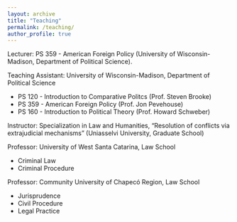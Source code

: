 ```yaml
---
layout: archive
title: "Teaching"
permalink: /teaching/
author_profile: true
---
```


Lecturer: PS 359 - American Foreign Policy (University of Wisconsin-Madison, Department of Political Science).

Teaching Assistant: University of Wisconsin-Madison, Department of Political Science
* PS 120 - Introduction to Comparative Politcs (Prof. Steven Brooke)
* PS 359 - American Foreign Policy (Prof. Jon Pevehouse)
* PS 160 - Introduction to Political Theory (Prof. Howard Schweber)


Instructor: Specialization in Law and Humanities, “Resolution of conflicts via extrajudicial mechanisms” (Uniasselvi University, Graduate School)

Professor: University of West Santa Catarina, Law School
* Criminal Law
* Criminal Procedure


Professor: Community University of Chapecó Region, Law School
* Jurisprudence
* Civil Procedure
* Legal Practice
